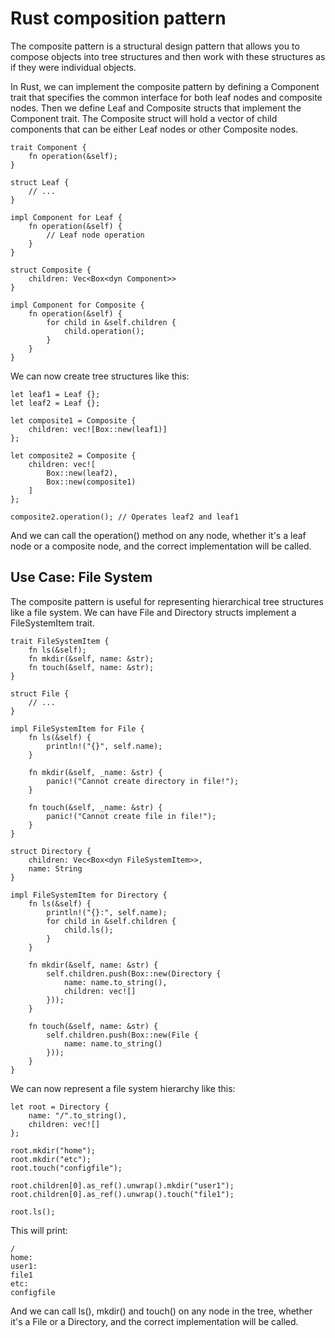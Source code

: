 # Rust composition pattern
The composite pattern is a structural design pattern that allows you to compose objects into tree structures and then work with these structures as if they were individual objects.


In Rust, we can implement the composite pattern by defining a Component trait that specifies the common interface for both leaf nodes and composite nodes. Then we define Leaf and Composite structs that implement the Component trait. The Composite struct will hold a vector of child components that can be either Leaf nodes or other Composite nodes.

```
trait Component {
    fn operation(&self);
}

struct Leaf {
    // ...
}

impl Component for Leaf {
    fn operation(&self) {
        // Leaf node operation
    }
}

struct Composite {
    children: Vec<Box<dyn Component>>
}

impl Component for Composite {
    fn operation(&self) {
        for child in &self.children {
            child.operation();
        }
    }
}
```
We can now create tree structures like this:

```
let leaf1 = Leaf {};
let leaf2 = Leaf {};

let composite1 = Composite {
    children: vec![Box::new(leaf1)] 
};

let composite2 = Composite {
    children: vec![
        Box::new(leaf2),
        Box::new(composite1)
    ]
};

composite2.operation(); // Operates leaf2 and leaf1
```

And we can call the operation() method on any node, whether it's a leaf node or a composite node, and the correct implementation will be called.

## Use Case: File System
The composite pattern is useful for representing hierarchical tree structures like a file system. We can have File and Directory structs implement a FileSystemItem trait.
```
trait FileSystemItem {
    fn ls(&self);
    fn mkdir(&self, name: &str);
    fn touch(&self, name: &str);
}

struct File {
    // ...
}

impl FileSystemItem for File {
    fn ls(&self) {
        println!("{}", self.name);
    }

    fn mkdir(&self, _name: &str) {
        panic!("Cannot create directory in file!");
    }

    fn touch(&self, _name: &str) {
        panic!("Cannot create file in file!");
    } 
}

struct Directory {
    children: Vec<Box<dyn FileSystemItem>>,
    name: String
}

impl FileSystemItem for Directory {
    fn ls(&self) {
        println!("{}:", self.name);
        for child in &self.children {
            child.ls();
        }
    }

    fn mkdir(&self, name: &str) {
        self.children.push(Box::new(Directory {
            name: name.to_string(),
            children: vec![]
        }));
    } 

    fn touch(&self, name: &str) {
        self.children.push(Box::new(File {
            name: name.to_string()
        }));
    }
}
```
We can now represent a file system hierarchy like this:

```
let root = Directory {
    name: "/".to_string(),
    children: vec![] 
};

root.mkdir("home");
root.mkdir("etc");
root.touch("configfile");

root.children[0].as_ref().unwrap().mkdir("user1"); 
root.children[0].as_ref().unwrap().touch("file1");

root.ls();
```

This will print:
```
/
home: 
user1:
file1
etc:  
configfile
```

And we can call ls(), mkdir() and touch() on any node in the tree, whether it's a File or a Directory, and the correct implementation will be called.
